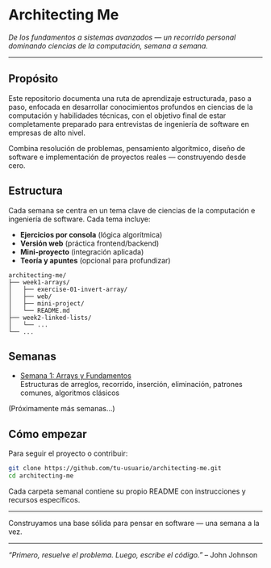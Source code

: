 # Architecting Me

*De los fundamentos a sistemas avanzados — un recorrido personal dominando ciencias de la computación, semana a semana.*

---

## Propósito

Este repositorio documenta una ruta de aprendizaje estructurada, paso a paso, enfocada en desarrollar conocimientos profundos en ciencias de la computación y habilidades técnicas, con el objetivo final de estar completamente preparado para entrevistas de ingeniería de software en empresas de alto nivel.

Combina resolución de problemas, pensamiento algorítmico, diseño de software e implementación de proyectos reales — construyendo desde cero.

## Estructura

Cada semana se centra en un tema clave de ciencias de la computación e ingeniería de software. Cada tema incluye:

- **Ejercicios por consola** (lógica algorítmica)
- **Versión web** (práctica frontend/backend)
- **Mini-proyecto** (integración aplicada)
- **Teoría y apuntes** (opcional para profundizar)

```
architecting-me/
├── week1-arrays/
│   ├── exercise-01-invert-array/
│   ├── web/
│   ├── mini-project/
│   └── README.md
├── week2-linked-lists/
│   └── ...
└── ...
```

## Semanas

- [Semana 1: Arrays y Fundamentos](./week1-arrays/README.md)  
  Estructuras de arreglos, recorrido, inserción, eliminación, patrones comunes, algoritmos clásicos

(Próximamente más semanas...)

## Cómo empezar

Para seguir el proyecto o contribuir:

```bash
git clone https://github.com/tu-usuario/architecting-me.git
cd architecting-me
```

Cada carpeta semanal contiene su propio README con instrucciones y recursos específicos.

---

Construyamos una base sólida para pensar en software — una semana a la vez.

---

*“Primero, resuelve el problema. Luego, escribe el código.”* – John Johnson


